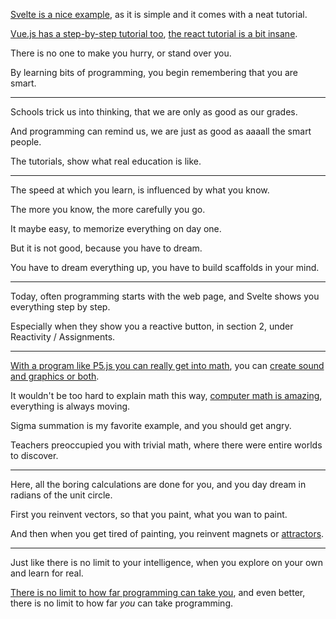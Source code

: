 [Svelte is a nice example][1],
as it is simple and it comes with a neat tutorial.

[Vue.js has a step-by-step tutorial too][2],
[the react tutorial is a bit insane][3].

There is no one to make you hurry,
or stand over you.

By learning bits of programming,
you begin remembering that you are smart.

---

Schools trick us into thinking,
that we are only as good as our grades.

And programming can remind us,
we are just as good as aaaall the smart people.

The tutorials,
show what real education is like.

---

The speed at which you learn,
is influenced by what you know.

The more you know,
the more carefully you go.

It maybe easy,
to memorize everything on day one.

But it is not good,
because you have to dream.

You have to dream everything up,
you have to build scaffolds in your mind.

---

Today, often programming starts with the web page,
and Svelte shows you everything step by step.

Especially when they show you a reactive button,
in section 2, under Reactivity / Assignments.

---

[With a program like P5.js you can really get into math][6],
you can [create sound and graphics or both][7].

It wouldn't be too hard to explain math this way,
[computer math is amazing][5], everything is always moving.

Sigma summation is my favorite example,
and you should get angry.

Teachers preoccupied you with trivial math,
where there were entire worlds to discover.

---

Here, all the boring calculations are done for you,
and you day dream in radians of the unit circle.

First you reinvent vectors,
so that you paint, what you wan to paint.

And then when you get tired of painting,
you reinvent magnets or [attractors][4].

---

Just like there is no limit to your intelligence,
when you explore on your own and learn for real.

[There is no limit to how far programming can take you][8],
and even better, there is no limit to how far _you_ can take programming.

[1]: https://svelte.dev/tutorial/basics
[2]: https://vuejs.org
[3]: https://reactjs.org/tutorial/tutorial.html
[4]: https://www.youtube.com/watch?v=aAJkLh76QnM
[5]: https://github.com/Jam3/math-as-code
[6]: https://www.youtube.com/watch?v=8j0UDiN7my4&list=PLglp04UYZK_PrN6xWo_nJ-8kzyXDyFUwi
[7]: https://www.youtube.com/watch?v=GiAj9WW1OfQ
[8]: https://www.youtube.com/watch?v=svLzmFuSBhk
